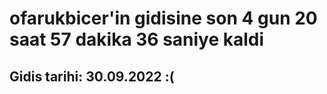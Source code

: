 # ofarukbicer'in gidisine son 4 gun 20 saat 57 dakika 36 saniye kaldi

## Gidis tarihi: 30.09.2022 :(